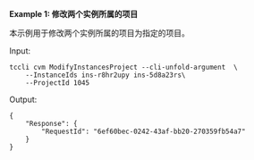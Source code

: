 **Example 1: 修改两个实例所属的项目**

本示例用于修改两个实例所属的项目为指定的项目。

Input: 

```
tccli cvm ModifyInstancesProject --cli-unfold-argument  \
    --InstanceIds ins-r8hr2upy ins-5d8a23rs\
    --ProjectId 1045
```

Output: 
```
{
    "Response": {
        "RequestId": "6ef60bec-0242-43af-bb20-270359fb54a7"
    }
}
```

